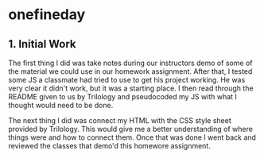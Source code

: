 # onefineday

## 1. Initial Work

The first thing I did was take notes during our instructors demo of some of the material we could use in our homework assignment. After that, I tested some JS a classmate had tried to use to get his project working. He was very clear it didn't work, but it was a starting place. I then read through the README given to us by Trilology and pseudocoded my JS with what I thought would need to be done.

The next thing I did was connect my HTML with the CSS style sheet provided by Trilology. This would give me a better understanding of where things were and how to connect them. Once that was done I went back and reviewed the classes that demo'd this homewore assignment.
